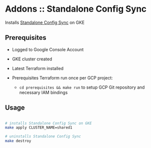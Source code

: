 # Addons :: Standalone Config Sync

Installs [Standalone Config Sync](https://cloud.google.com/anthos-config-management/docs/how-to/installing-kubectl) on GKE

## Prerequisites

* Logged to Google Console Account

* GKE cluster created

* Latest Terraform installed

* Prerequisites Terraform run once per GCP project:

  * `cd prerequisites && make run` to setup GCP Git repository and necessary IAM bindings

## Usage

```bash

# installs Standalone Config Sync on GKE
make apply CLUSTER_NAME=shared1

# uninstalls Standalone Config Sync
make destroy
```
